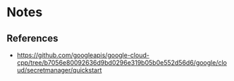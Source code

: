 # Notes

## References

* https://github.com/googleapis/google-cloud-cpp/tree/b7056e80092636d9bd0296e319b05b0e552d56d6/google/cloud/secretmanager/quickstart
